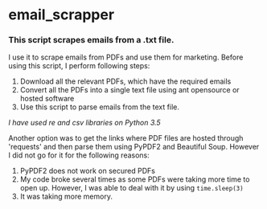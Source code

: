 # email_scrapper

### This script scrapes emails from a .txt file.

I use it to scrape emails from PDFs and use them for marketing. Before using this script, I perform following steps:
1. Download all the relevant PDFs, which have the required emails
2. Convert all the PDFs into a single text file using ant opensource or hosted software
3. Use this script to parse emails from the text file.

_I have used re and csv libraries on Python 3.5_


Another option was to get the links where PDF files are hosted through 'requests' and then parse them using PyPDF2 and Beautiful Soup. However I did not go for it for the following reasons:
1. PyPDF2 does not work on secured PDFs
2. My code broke several times as some PDFs were taking more time to open up. However, I was able to deal with it by using ```time.sleep(3)```
3. It was taking more memory.
